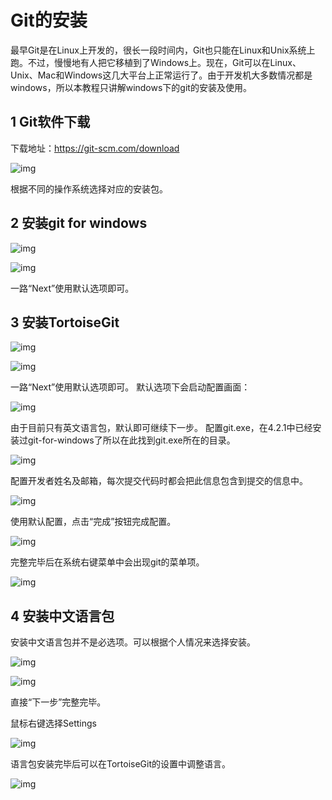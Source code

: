 # Git的安装

最早Git是在Linux上开发的，很长一段时间内，Git也只能在Linux和Unix系统上跑。不过，慢慢地有人把它移植到了Windows上。现在，Git可以在Linux、Unix、Mac和Windows这几大平台上正常运行了。由于开发机大多数情况都是windows，所以本教程只讲解windows下的git的安装及使用。

## **1 Git软件下载**

下载地址：https://git-scm.com/download

![img](4.Git的安装.assets/20171115091543712.jpg)

根据不同的操作系统选择对应的安装包。

## **2 安装git for windows**

![img](4.Git的安装.assets/20171115091709390.jpg)

![img](4.Git的安装.assets/20171115091727751.jpg)

一路“Next”使用默认选项即可。

## **3 安装TortoiseGit**

![img](4.Git的安装.assets/20171115091922102.jpg)

![img](4.Git的安装.assets/20171115091939351.jpg)

一路“Next”使用默认选项即可。
默认选项下会启动配置画面：

![img](4.Git的安装.assets/20171115092002387.jpg)

由于目前只有英文语言包，默认即可继续下一步。
配置git.exe，在4.2.1中已经安装过git-for-windows了所以在此找到git.exe所在的目录。

![img](4.Git的安装.assets/20171115092028500.jpg)

配置开发者姓名及邮箱，每次提交代码时都会把此信息包含到提交的信息中。

![img](4.Git的安装.assets/20171115092650185.jpg)

使用默认配置，点击“完成”按钮完成配置。

![img](4.Git的安装.assets/20171115092723982.jpg)

完整完毕后在系统右键菜单中会出现git的菜单项。

![img](4.Git的安装.assets/20171115092745328.jpg)

## **4 安装中文语言包**

安装中文语言包并不是必选项。可以根据个人情况来选择安装。

![img](4.Git的安装.assets/20171115092849559.jpg)

![img](4.Git的安装.assets/20171115092907543.jpg)

直接“下一步”完整完毕。

鼠标右键选择Settings

![img](4.Git的安装.assets/20171115092942392.jpg)

语言包安装完毕后可以在TortoiseGit的设置中调整语言。

![img](4.Git的安装.assets/20171115093006445.jpg)